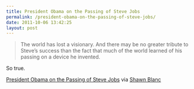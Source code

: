```yaml
---
title: President Obama on the Passing of Steve Jobs
permalink: /president-obama-on-the-passing-of-steve-jobs/
date: 2011-10-06 13:42:25
layout: post
---
```


> The world has lost a visionary. And there may be no greater tribute to Steve’s success than the fact that much of the world learned of his passing on a device he invented. 

So true. 

[President Obama on the Passing of Steve Jobs](http://www.whitehouse.gov/blog/2011/10-05-president-obama-passing-steve-jobs-he-changed-way-each-us-sees-world) via [Shawn Blanc](http://shawnblanc.net/2011-10-rest-in-peace-steve-jobs/)